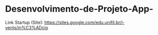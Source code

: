 # Desenvolvimento-de-Projeto-App-

Link Startup (Site): https://sites.google.com/edu.unifil.br/i-vents/in%C3%ADcio

